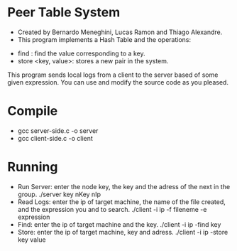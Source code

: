 # Peer Table System
* Created by Bernardo Meneghini, Lucas Ramon and Thiago Alexandre.
* This program implements a Hash Table and the operations:
 - find <key>: find the value corresponding to a key.
 - store <key, value>: stores a new pair in the system.

This program sends local logs from a client to the server based of some given expression.
You can use and modify the source code as you pleased.

# Compile
* gcc server-side.c -o server
* gcc client-side.c -o client

# Running
* Run Server: enter the node key, the key and the adress of the next in the group.
		./server key nKey nIp
* Read Logs: enter the ip of target machine, the name of the file created, and the expression you and to search.
		./client -i ip -f fileneme -e expression
* Find: enter the ip of target machine and the key.
		./client -i ip -find key
* Store: enter the ip of target machine, key and adress.
		./client -i ip -store key value


